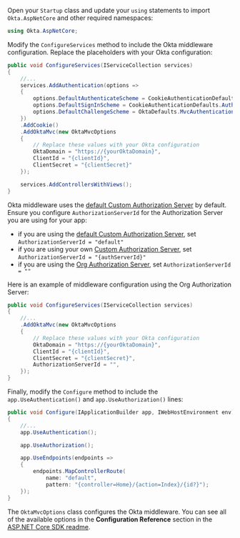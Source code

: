 
Open your `Startup` class and update your `using` statements to import `Okta.AspNetCore` and other required namespaces:

```csharp
using Okta.AspNetCore;
```

Modify the `ConfigureServices` method to include the Okta middleware configuration. Replace the placeholders with your Okta configuration:

```csharp
public void ConfigureServices(IServiceCollection services)
{
    //...
    services.AddAuthentication(options =>
    {
        options.DefaultAuthenticateScheme = CookieAuthenticationDefaults.AuthenticationScheme;
        options.DefaultSignInScheme = CookieAuthenticationDefaults.AuthenticationScheme;
        options.DefaultChallengeScheme = OktaDefaults.MvcAuthenticationScheme;
    })
    .AddCookie()
    .AddOktaMvc(new OktaMvcOptions
    {
        // Replace these values with your Okta configuration
        OktaDomain = "https://{yourOktaDomain}",
        ClientId = "{clientId}",
        ClientSecret = "{clientSecret}"
    });

    services.AddControllersWithViews();
}
```

Okta middleware uses the [default Custom Authorization Server](/docs/concepts/auth-servers/#default-custom-authorization-server) by default. Ensure you configure `AuthorizationServerId` for the Authorization Server you are using for your app:

* if you are using the [default Custom Authorization Server](/docs/concepts/auth-servers/#default-custom-authorization-server), set `AuthorizationServerId = "default"`
* if you are using your own [Custom Authorization Server](/docs/concepts/auth-servers/#custom-authorization-server), set `AuthorizationServerId = "{authServerId}"`
* if you are using the [Org Authorization Server](/docs/concepts/auth-servers/#org-authorization-server), set `AuthorizationServerId = ""`

Here is an example of middleware configuration using the Org Authorization Server:

```csharp
public void ConfigureServices(IServiceCollection services)
{
    //...
    .AddOktaMvc(new OktaMvcOptions
    {
        // Replace these values with your Okta configuration
        OktaDomain = "https://{yourOktaDomain}",
        ClientId = "{clientId}",
        ClientSecret = "{clientSecret}",
        AuthorizationServerId = "",
    });
}
```

Finally, modify the `Configure` method to include the `app.UseAuthentication()` and `app.UseAuthorization()` lines:

```csharp
public void Configure(IApplicationBuilder app, IWebHostEnvironment env)
{
    //...
    app.UseAuthentication();

    app.UseAuthorization();

    app.UseEndpoints(endpoints =>
    {
        endpoints.MapControllerRoute(
            name: "default",
            pattern: "{controller=Home}/{action=Index}/{id?}");
    });
}
```

The `OktaMvcOptions` class configures the Okta middleware. You can see all of the available options in the **Configuration Reference** section in the [ASP.NET Core SDK readme](https://github.com/okta/okta-aspnet/blob/master/docs/aspnetcore-mvc.md#configuration-reference).
